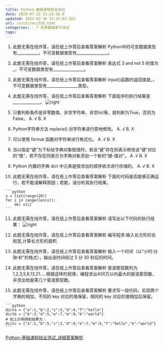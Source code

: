 ```yaml
---
title: Python-基础课程结业测试
date: 2020-07-13 15:24:56.0
updated: 2022-03-30 23:25:03.582
url: /archives/558.html
categories: - 7 天零基础章节测试
tags: 
---
```




1.  此题无需在线作答，请在纸上作答后查看答案解析 Python中的可变数据类型有\_\_\_\_\_\_\_\_\_\_\_，不可变数据类型有\_\_\_\_\_\_\_\_\_\_\_\_\_\_\_\_。
    
2.  此题无需在线作答，请在纸上作答后查看答案解析 表达式 3 and not 5 的值为_，不可变数据类型有\_\_\_\_\_\_\_\_\_\_\_\_\_\_\__。
    
3.  此题无需在线作答，请在纸上作答后查看答案解析 input()函数的返回值是_，不可变数据类型有\_\_\_\_\_\_\_\_\_\_\_\_\_\_\__类型。
    
4.  此题无需在线作答，请在纸上作答后查看答案解析 下面程序的执行结果是\_\_\_\_\_\_\_\_\_\_\_\_\_\_。 ![right](https://images-aiyc-1301641396.cos.ap-guangzhou.myqcloud.com/20200713153838.png)
    
5.  只要判断条件是非零数值、非空字符串、非空list等，就判断为True，否则为False。 A. √ B. X
    
6.  Python字符串方法 replace() 对字符串进行原地修改。 A. √ B. X
    
7.  可以使用 format 函数对字符串进行格式化。 A. √ B. X
    
8.  当以指定“键”为下标给字典对象赋值时，若该“键”存在则表示修改该“键”对应的“值”，若不存在则表示为字典对象添加一个新的“键-值对”。 A. √ B. X
    
9.  Python 内置的字典 dict 中元素是按添加的顺序依次进行存储的。 A. √ B. X
    
10.  此题无需在线作答，请在纸上作答后查看答案解析 下面的代码是否能够正确运行，若不能请解释原因；若能，请分析其执行结果。
    
    ```python
    x = list(range(20))
    for i in range(len(x)):
        del x[i]
    ```
    
11.  此题无需在线作答，请在纸上作答后查看答案解析 请写出以下代码的执行结果： ![right](https://images-aiyc-1301641396.cos.ap-guangzhou.myqcloud.com/20200713153841.png)
    
12.  此题无需在线作答，请在纸上作答后查看答案解析 编写程序:输入长方形的长和宽,计算长方形的面积.
    
13.  此题无需在线作答，请在纸上作答后查看答案解析 输入一个时间（以“小时:分钟:秒”的格式），输出该时间经过 5 分 30 秒后的时间。
    
14.  此题无需在线作答，请在纸上作答后查看答案解析 斐波那契数列为1,2,3,5,8,13,21.....根据这样的规律，编程求出400万以内最大的斐波那契数，并求出他是第几个斐波那契数。
    
15.  此题无需在线作答，请在纸上作答后查看答案解析 要求写一段代码，实现两个字典的相加，不同的 key 对应的值保留，相同的 key 对应的值相加后保留。
    
    ```python
    dicta = {"a":1,"b":2,"c":3,"d":4,"f":"hello"}
    dictb = {"b":3,"d":5,"e":7,"m":9,"k":"world"}
    # 如上示例得到结果为：
    dictc = {"a":1,"b":5,"c":3,"d":9,"e":7,"m":9,"f":"hello","k":"world"}
    ```
    

[Python-基础课程结业测试\_详细答案解析](https://www.bornforthis.cn/652.html)